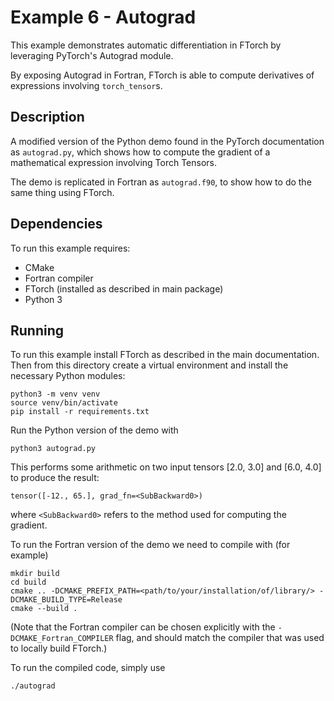 # Example 6 - Autograd

This example demonstrates automatic differentiation in FTorch by leveraging
PyTorch's Autograd module.

By exposing Autograd in Fortran, FTorch is able to compute derivatives of
expressions involving `torch_tensor`s.

## Description

A modified version of the Python demo found in the PyTorch documentation as
`autograd.py`, which shows how to compute the gradient of a mathematical
expression involving Torch Tensors.

The demo is replicated in Fortran as `autograd.f90`, to show how to do the same
thing using FTorch.

## Dependencies

To run this example requires:

- CMake
- Fortran compiler
- FTorch (installed as described in main package)
- Python 3

## Running

To run this example install FTorch as described in the main documentation.
Then from this directory create a virtual environment and install the necessary
Python modules:
```
python3 -m venv venv
source venv/bin/activate
pip install -r requirements.txt
```

Run the Python version of the demo with
```
python3 autograd.py
```
This performs some arithmetic on two input tensors [2.0, 3.0] and [6.0, 4.0] to
produce the result:
```
tensor([-12., 65.], grad_fn=<SubBackward0>)
```
where `<SubBackward0>` refers to the method used for computing the gradient.


To run the Fortran version of the demo we need to compile with (for example)
```
mkdir build
cd build
cmake .. -DCMAKE_PREFIX_PATH=<path/to/your/installation/of/library/> -DCMAKE_BUILD_TYPE=Release
cmake --build .
```

(Note that the Fortran compiler can be chosen explicitly with the `-DCMAKE_Fortran_COMPILER` flag,
and should match the compiler that was used to locally build FTorch.)

To run the compiled code, simply use
```
./autograd
```
